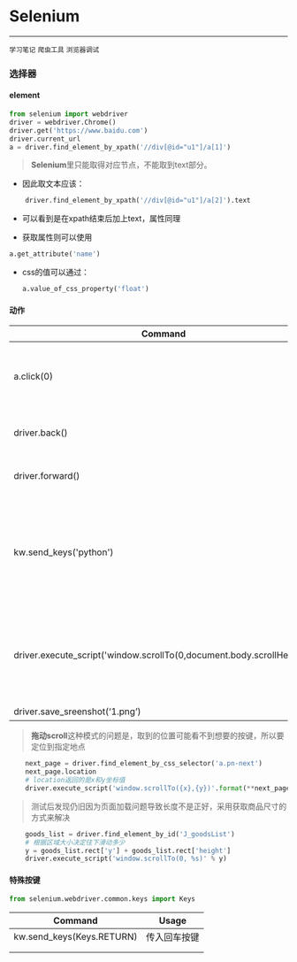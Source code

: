 # Selenium

------

`学习笔记` `爬虫工具` `浏览器调试`



### 选择器

#### element

```python
from selenium import webdriver
driver = webdriver.Chrome()
driver.get('https://www.baidu.com')
driver.current_url
a = driver.find_element_by_xpath('//div[@id="u1"]/a[1]')
```

> **Selenium**里只能取得对应节点，不能取到text部分。

* 因此取文本应该：

```python
	driver.find_element_by_xpath('//div[@id="u1"]/a[2]').text
```

* 可以看到是在xpath结束后加上text，属性同理

* 获取属性则可以使用

```python
a.get_attribute('name')
```

* css的值可以通过：

  ```python
  a.value_of_css_property('float')
  ```



#### 动作



| Command                                                      | usage                              |
| ------------------------------------------------------------ | ---------------------------------- |
| a.click(0)                                                   | 点击a（需要可以被点击）            |
| driver.back()                                                | 浏览器退回                         |
| driver.forward()                                             | 浏览器前进                         |
| kw.send_keys('python')                                       | 在输入框输入（kw为已查找好的对象） |
| driver.execute_script('window.scrollTo(0,document.body.scrollHeight)') | 滑动到浏览器底部（可拖动高度）     |
| driver.save_sreenshot(‘1.png’)                               | 截图                               |

> **拖动scroll**这种模式的问题是，取到的位置可能看不到想要的按键，所以要定位到指定地点
>
> 

```python
    next_page = driver.find_element_by_css_selector('a.pn-next')
    next_page.location
    # location返回的是x和y坐标值
    driver.execute_script('window.scrollTo({x},{y})'.format(**next_page.location))
```

> 测试后发现仍旧因为页面加载问题导致长度不是正好，采用获取商品尺寸的方式来解决

```python
    goods_list = driver.find_element_by_id('J_goodsList')
    # 根据区域大小决定往下滑动多少
    y = goods_list.rect['y'] + goods_list.rect['height']
    driver.execute_script('window.scrollTo(0, %s)' % y)
```
#### 特殊按键

```python
from selenium.webdriver.common.keys import Keys
```

| Command                   | Usage        |
| ------------------------- | ------------ |
| kw.send_keys(Keys.RETURN) | 传入回车按键 |
|                           |              |
|                           |              |



